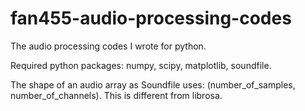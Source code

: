# fan455-audio-processing-codes
The audio processing codes I wrote for python.

Required python packages: numpy, scipy, matplotlib, soundfile.

The shape of an audio array as Soundfile uses: (number_of_samples, number_of_channels). This is different from librosa.

